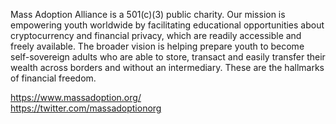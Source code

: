 Mass Adoption Alliance is a 501(c)(3) public charity. Our mission is empowering youth worldwide by facilitating educational opportunities about cryptocurrency and financial privacy, which are readily accessible and freely available. The broader vision is helping prepare youth to become self-sovereign adults who are able to store, transact and easily transfer their wealth across borders and without an intermediary. These are the hallmarks of financial freedom.

https://www.massadoption.org/ <br>
https://twitter.com/massadoptionorg
